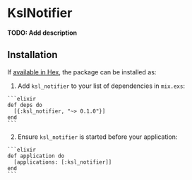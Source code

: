 # KslNotifier

**TODO: Add description**

## Installation

If [available in Hex](https://hex.pm/docs/publish), the package can be installed as:

  1. Add `ksl_notifier` to your list of dependencies in `mix.exs`:

    ```elixir
    def deps do
      [{:ksl_notifier, "~> 0.1.0"}]
    end
    ```

  2. Ensure `ksl_notifier` is started before your application:

    ```elixir
    def application do
      [applications: [:ksl_notifier]]
    end
    ```

